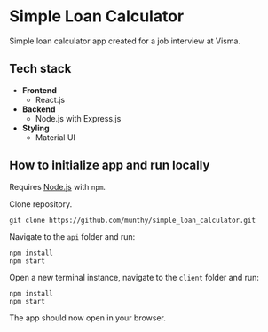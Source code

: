 # Simple Loan Calculator
Simple loan calculator app created for a job interview at Visma.


## Tech stack
- **Frontend**
    - React.js
- **Backend**
    - Node.js with Express.js
- **Styling**
    - Material UI

## How to initialize app and run locally

Requires [Node.js](https://nodejs.org/en/) with `npm`.

Clone repository.
```
git clone https://github.com/munthy/simple_loan_calculator.git
```

Navigate to the `api` folder and run:
```
npm install
npm start
```

Open a new terminal instance, navigate to the `client` folder and run:
```
npm install
npm start
```

The app should now open in your browser.